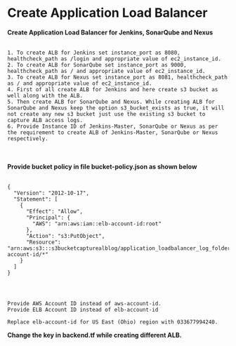 # Create Application Load Balancer
**Create Application Load Balancer for Jenkins, SonarQube and Nexus**
<br><br/>
```
1. To create ALB for Jenkins set instance_port as 8080, healthcheck_path as /login and appropriate value of ec2_instance_id.
2. To create ALB for SonarQube set instance_port as 9000, healthcheck_path as / and appropriate value of ec2_instance_id.
3. To create ALB for Nexus set instance_port as 8081, healthcheck_path as / and appropriate value of ec2_instance_id.
4. First of all create ALB for Jenkins and here create s3 bucket as well along with the ALB.
5. Then create ALB for SonarQube and Nexus. While creating ALB for SonarQube and Nexus keep the option s3_bucket_exists as true, it will not create any new s3 bucket just use the existing s3 bucket to capture ALB access logs.
6. Provide Instance ID of Jenkins-Master, SonarQube or Nexus as per the requirement to create ALB of Jenkins-Master, SonarQube or Nexus respectively.
```
<br><br/>
**Provide bucket policy in file bucket-policy.json as shown below**
<br><br/>
```
{
  "Version": "2012-10-17",
  "Statement": [
    {
      "Effect": "Allow",
      "Principal": {
        "AWS": "arn:aws:iam::elb-account-id:root"
      },
      "Action": "s3:PutObject",
      "Resource": "arn:aws:s3:::s3bucketcapturealblog/application_loadbalancer_log_folder/AWSLogs/aws-account-id/*"
    }
  ]
}




Provide AWS Account ID instead of aws-account-id.
Provide ELB Account ID instead of elb-account-id

Replace elb-account-id for US East (Ohio) region with 033677994240.
```
**Change the key in backend.tf while creating different ALB.**
